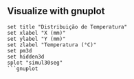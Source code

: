  ## Visualize with gnuplot

```gnuplot
set title "Distribuição de Temperatura"
set xlabel "X (mm)"
set ylabel "Y (mm)"
set zlabel "Temperatura (°C)"
set pm3d
set hidden3d
splot "simul30seg"
```gnuplot
